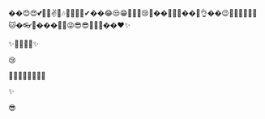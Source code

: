 ��😊😍💕🤦‍♀️✌💋🎶👏🎂🐱‍💻✔��😂😒😁🤦‍♂️🤞😢💋��🐱‍🐉👀��🤣👌��😉🤷‍♀️💖🌹🐱‍👤🐱�👓🤢����‍🏍😜😎😎🤷‍♂️🙌��❤✨

✨🤣🤣😢😢✨

😢

🤯🤯🤯🤯🤯🤯🤯🤯

✨

😎
